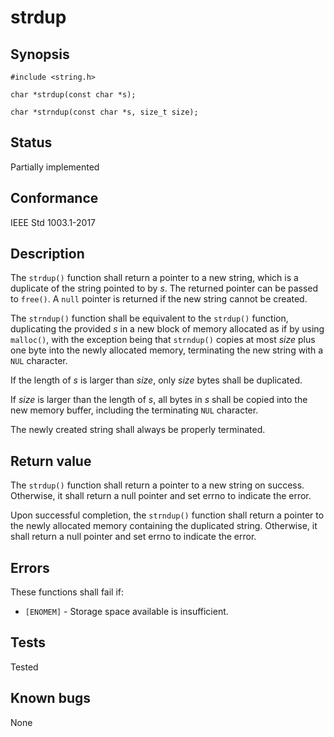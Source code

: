 # strdup

## Synopsis

`#include <string.h>`

`char *strdup(const char *s);`

`char *strndup(const char *s, size_t size);`

## Status

Partially implemented

## Conformance

IEEE Std 1003.1-2017

## Description

The `strdup()` function shall return a pointer to a new string, which is a duplicate of the string pointed to by _s_.
The returned pointer can be passed to `free()`. A `null` pointer is returned if the new string cannot be created.

The `strndup()` function shall be equivalent to the `strdup()` function, duplicating the provided _s_ in a new block of
memory allocated as if by using `malloc()`, with the exception being that `strndup()` copies at most _size_ plus one
byte into the newly allocated memory, terminating the new string with a `NUL` character.

If the length of _s_ is larger than _size_, only _size_ bytes shall be duplicated.

If _size_ is larger than the length of _s_, all bytes in _s_ shall be copied into the new memory buffer, including the
terminating `NUL` character.

The newly created string shall always be properly terminated.

## Return value

The `strdup()` function shall return a pointer to a new string on success. Otherwise, it shall return a null pointer and
set errno to indicate the error.

Upon successful completion, the `strndup()` function shall return a pointer to the newly allocated memory containing the
duplicated string. Otherwise, it shall return a null pointer and set errno to indicate the error.

## Errors

These functions shall fail if:

- `[ENOMEM]` - Storage space available is insufficient.

## Tests

Tested

## Known bugs

None

